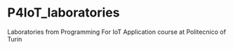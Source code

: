 # P4IoT_laboratories
Laboratories from Programming For IoT Application course at Politecnico of Turin 

